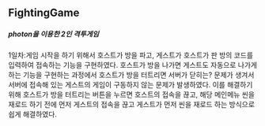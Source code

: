 ## FightingGame
##### photon을 이용한 2인 격투게임
1일차:게임 시작을 하기 위해서 호스트가 방을 파고, 게스트가 호스트가 판 방의 코드를 입력하여 접속하는 기능을 구현하였다. 호스트가 방을 나가면 게스트도 자동으로 나가게 하는 기능을 구현하는 과정에서 호스트가 방을 터트리면 서버가 닫히는? 문제가 생겨서 서버에 접속해 있는 게스트의 게임이 구동하지 않는 문제가 발생하였다. 이를 해결하기 위해 호스트가 방을 터트리는 버튼을 누르면 호스트의 접속을 끊고, 해당 메인메뉴 씬을 재로드 하기 전에 먼저 게스트의 접속을 끊고 게스트가 먼저 씬을 재로드 하는 방식으로 쉽게 해결하였다.